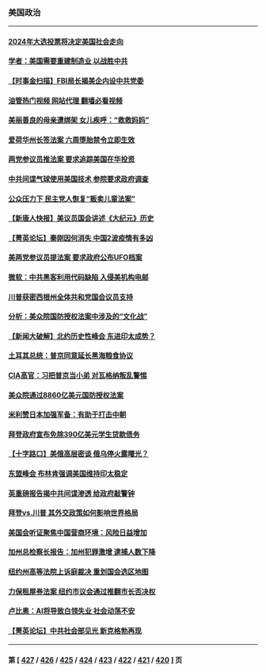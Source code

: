 ### 美国政治
---
#### [2024年大选投票将决定美国社会走向](../../pages/ncid1078159/n14034950.md?07161245) 
#### [学者：美国需要重建制造业 以战胜中共](../../pages/ncid1078159/n14034841.md?07161245) 
#### [【时事金扫描】FBI局长揭美企内设中共党委](../../pages/ncid1078159/n14034532.md?07161245) 
#### [油管热门视频 网站代理 翻墙必看视频](http://138.2.39.72:81/youtube.html?epic-marker?07161245)
#### [美丽善良的母亲遭绑架 女儿疾呼：“救救妈妈”](../../pages/ncid1078159/n14034716.md?07161245) 
#### [爱荷华州长签法案 六周堕胎禁令立即生效](../../pages/ncid1078159/n14034583.md?07161245) 
#### [两党参议员推法案 要求追踪美国在华投资](../../pages/ncid1078159/n14034592.md?07161245) 
#### [中共间谍气球使用美国技术 参院要求政府调查](../../pages/ncid1078159/n14034492.md?07161245) 
#### [公众压力下 民主党人恢复“贩卖儿童法案”](../../pages/ncid1078159/n14034576.md?07161245) 
#### [【新唐人快报】美议员国会讲述《大纪元》历史](../../pages/ncid1078159/n14034496.md?07161245) 
#### [【菁英论坛】秦刚因何消失 中国2波疫情有多凶](../../pages/ncid1078159/n14034529.md?07161245) 
#### [美两党参议员提法案 要求政府公布UFO档案](../../pages/ncid1078159/n14034517.md?07161245) 
#### [微软：中共黑客利用代码缺陷 入侵美机构电邮](../../pages/ncid1078159/n14034520.md?07161245) 
#### [川普获密西根州全体共和党国会议员支持](../../pages/ncid1078159/n14034519.md?07161245) 
#### [分析：美众院国防授权法案中涉及的“文化战”](../../pages/ncid1078159/n14034376.md?07161245) 
#### [【新闻大破解】北约历史性峰会 东进印太成势？](../../pages/ncid1078159/n14034401.md?07161245) 
#### [土耳其总统：普京同意延长黑海粮食协议](../../pages/ncid1078159/n14034468.md?07161245) 
#### [CIA高官：习把普京当小弟 对瓦格纳叛乱警惕](../../pages/ncid1078159/n14034462.md?07161245) 
#### [美众院通过8860亿美元国防授权法案](../../pages/ncid1078159/n14034469.md?07161245) 
#### [米利赞日本加强军备：有助于打击中朝](../../pages/ncid1078159/n14034430.md?07161245) 
#### [拜登政府宣布免除390亿美元学生贷款债务](../../pages/ncid1078159/n14034422.md?07161245) 
#### [【十字路口】美俄高层密谈 俄乌停火露曙光？](../../pages/ncid1078159/n14034316.md?07161245) 
#### [东盟峰会 布林肯强调美国维持印太稳定](../../pages/ncid1078159/n14034355.md?07161245) 
#### [英重磅报告揭中共间谍渗透 给政府敲警钟](../../pages/ncid1078159/n14034267.md?07161245) 
#### [拜登vs.川普 其外交政策如何影响世界格局](../../pages/ncid1078159/n14033871.md?07161245) 
#### [美国会听证聚焦中国营商环境：风险日益增加](../../pages/ncid1078159/n14033879.md?07161245) 
#### [加州总检察长报告：加州犯罪激增 逮捕人数下降](../../pages/ncid1078159/n14034133.md?07161245) 
#### [纽约州高等法院上诉庭裁决 重划国会选区地图](../../pages/ncid1078159/n14034106.md?07161245) 
#### [力保租屋券法案 纽约市议会通过推翻市长否决权](../../pages/ncid1078159/n14034126.md?07161245) 
#### [卢比奥：AI将导致白领失业 社会动荡不安](../../pages/ncid1078159/n14034118.md?07161245) 
#### [【菁英论坛】中共社会部见光 新克格勃再现](../../pages/ncid1078159/n14033979.md?07161245) 

---
#### 第 [ [427](./427.md?07161245) / [426](./426.md?07161245) / [425](./425.md?07161245) / [424](./424.md?07161245) / [423](./423.md?07161245) / [422](./422.md?07161245) / [421](./421.md?07161245) / [420](./420.md?07161245) ] 页
